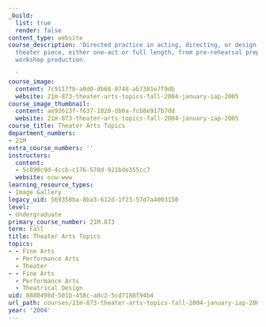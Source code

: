 ```yaml
---
_build:
  list: true
  render: false
content_type: website
course_description: 'Directed practice in acting, directing, or design on a sustained
  theater piece, either one-act or full length, from pre-rehearsal preparation to
  workshop production.

  '
course_image:
  content: 7c9117fb-a0d0-db68-8748-ab7381e7f9db
  website: 21m-873-theater-arts-topics-fall-2004-january-iap-2005
course_image_thumbnail:
  content: ae93613f-f637-1820-db0a-fcb8e917b7dd
  website: 21m-873-theater-arts-topics-fall-2004-january-iap-2005
course_title: Theater Arts Topics
department_numbers:
- 21M
extra_course_numbers: ''
instructors:
  content:
  - 5c890c9d-4ccb-c176-570d-921bde355cc7
  website: ocw-www
learning_resource_types:
- Image Gallery
legacy_uid: 569350ba-8ba3-612d-1f23-57d7a4003150
level:
- Undergraduate
primary_course_number: 21M.873
term: Fall
title: Theater Arts Topics
topics:
- - Fine Arts
  - Performance Arts
  - Theater
- - Fine Arts
  - Performance Arts
  - Theatrical Design
uid: 8880498d-501b-458c-a8c2-5cd7188f94b4
url_path: courses/21m-873-theater-arts-topics-fall-2004-january-iap-2005
year: '2004'
---
```

